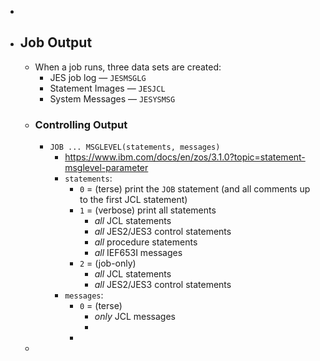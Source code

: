 -
- ## Job Output
	- When a job runs, three data sets are created:
		- JES job log — `JESMSGLG`
		- Statement Images — `JESJCL`
		- System Messages — `JESYSMSG`
	- ### Controlling Output
		- `JOB ... MSGLEVEL(statements, messages)`
			- https://www.ibm.com/docs/en/zos/3.1.0?topic=statement-msglevel-parameter
			- `statements`:
				- `0` = (terse) print the `JOB` statement (and all comments up to the first JCL statement)
				- `1` = (verbose) print all statements
					- _all_ JCL statements
					- _all_ JES2/JES3 control statements
					- _all_ procedure statements
					- _all_ IEF653I messages
				- `2` = (job-only)
					- _all_ JCL statements
					- _all_ JES2/JES3 control statements
			- `messages`:
				- `0` = (terse)
					- _only_ JCL messages
					-
				-
	-
